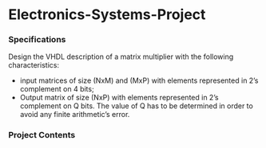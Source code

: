 # Electronics-Systems-Project


### Specifications
 Design the VHDL description of a matrix multiplier with the following characteristics: 
- input matrices of size (NxM) and (MxP) with elements represented in 2’s complement on 4 bits;
- Output matrix of size (NxP) with elements represented in 2’s complement on Q bits. The value of Q has to be determined in order to avoid any finite arithmetic’s error.


### Project Contents


